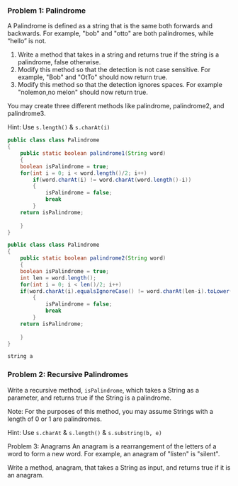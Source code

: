 ### Problem 1: Palindrome
A Palindrome is defined as a string that is the same both forwards and backwards. For example, "bob" and "otto" are both palindromes, while “hello” is not.
1. Write a method that takes in a string and returns true if the string is a palindrome, false otherwise.
2. Modify this method so that the detection is not case sensitive. For example, "Bob" and "OtTo" should now return true.
3. Modify this method so that the detection ignores spaces. For example "nolemon,no melon" should now return true.

You may create three different methods like palindrome, palindrome2, and palindrome3.

Hint: Use `s.length()` & `s.charAt(i)`

```Java
public class class Palindrome
{
	public static boolean palindrome1(String word)
	{
	boolean isPalindrome = true;
	for(int i = 0; i < word.length()/2; i++)
		if(word.charAt(i) != word.charAt(word.length()-i))
		{
			isPalindrome = false;
			break
		}
	return isPalindrome;
			
	}
}

public class class Palindrome
{
	public static boolean palindrome2(String word)
	{
	boolean isPalindrome = true;
	int len = word.length();
	for(int i = 0; i < len()/2; i++)
	if(word.charAt(i).equalsIgnoreCase() != word.charAt(len-i).toLower())
		{
			isPalindrome = false;
			break
		}
	return isPalindrome;
			
	}
}
```

```java
string a
```


### Problem 2: Recursive Palindromes
Write a recursive method, `isPalindrome`, which takes a String as a parameter, and returns true if the String is a palindrome.

Note: For the purposes of this method, you may assume Strings with a length of 0 or 1 are palindromes.

Hint: Use `s.charAt` & `s.length()` & `s.substring(b, e)`




Problem 3: Anagrams
An anagram is a rearrangement of the letters of a word to form a new word. For example, an anagram of "listen" is "silent".

Write a method, anagram, that takes a String as input, and returns true if it is an anagram.

